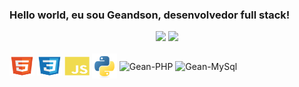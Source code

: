 ### Hello world, eu sou Geandson, desenvolvedor full stack!

<!--
**geandson14/geandson14** is a ✨ _special_ ✨ repository because its `README.md` (this file) appears on your GitHub profile.

Here are some ideas to get you started:

- 🔭 I’m currently working on ...
- 🌱 I’m currently learning ...
- 👯 I’m looking to collaborate on ...
- 🤔 I’m looking for help with ...
- 💬 Ask me about ...
- 📫 How to reach me: ...
- 😄 Pronouns: ...
- ⚡ Fun fact: ...
-->
<div align="center">
  <img height="180em" src="https://github-readme-stats.vercel.app/api?username=geandson14&show_icons=true&theme=tokyonight&include_all_commits=true&count_private=true"/>
  <img height="180em" src="https://github-readme-stats.vercel.app/api/top-langs/?username=geandson14&layout=compact&langs_count=7&theme=tokyonight"/>
</div>
<div style="display: inline_block"><br>
  <img align="center" alt="Gean-HTML" height="30" width="40" src="https://raw.githubusercontent.com/devicons/devicon/master/icons/html5/html5-original.svg">
  <img align="center" alt="Gean-CSS" height="30" width="40" src="https://raw.githubusercontent.com/devicons/devicon/master/icons/css3/css3-original.svg">
  <img align="center" alt="Gean-Js" height="30" width="40" src="https://raw.githubusercontent.com/devicons/devicon/master/icons/javascript/javascript-plain.svg">
  <img align="center" alt="Gean-Python" height="40" width="40" src="https://raw.githubusercontent.com/devicons/devicon/master/icons/python/python-original.svg">
  <img align="center" alt="Gean-PHP" height="70" width="50" src="https://cdn.jsdelivr.net/gh/devicons/devicon/icons/php/php-original.svg"/>
  <img align="center" alt="Gean-MySql" height="70" width="50" src="https://cdn.jsdelivr.net/gh/devicons/devicon/icons/mysql/mysql-original-wordmark.svg" />
</div>
